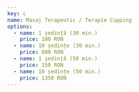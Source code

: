 ```yaml
---
key: c
name: Masaj Terapeutic / Terapie Cupping
options:
  - name: 1 ședință (30 min.)
    price: 100 RON
  - name: 10 ședințe (30 min.)
    price: 800 RON
  - name: 1 ședință (50 min.)
    price: 150 RON
  - name: 10 ședințe (50 min.)
    price: 1350 RON
---
```

